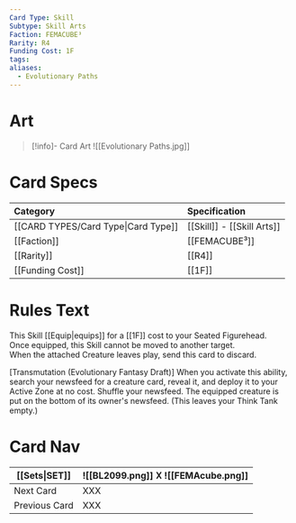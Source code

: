 ```yaml
---
Card Type: Skill
Subtype: Skill Arts
Faction: FEMACUBE³
Rarity: R4
Funding Cost: 1F
tags: 
aliases:
  - Evolutionary Paths
---
```

# Art

> [!info]- Card Art
> ![[Evolutionary Paths.jpg]]

# Card Specs

| Category | Specification| 
| :--- | :--- |
| [[CARD TYPES/Card Type\|Card Type]] | [[Skill]] - [[Skill Arts]] |  
| [[Faction]] | [[FEMACUBE³]] |  
| [[Rarity]] | [[R4]] |  
| [[Funding Cost]] | [[1F]] |  

# Rules Text  

This Skill [[Equip|equips]] for a [[1F]] cost to your Seated Figurehead.  
Once equipped, this Skill cannot be moved to another target.  
When the attached Creature leaves play, send this card to discard.  

[Transmutation (Evolutionary Fantasy Draft)]
When you activate this ability, search your newsfeed for a creature card, reveal it, and deploy it to your Active Zone at no cost. 
Shuffle your newsfeed. The equipped creature is put on the bottom of its owner's newsfeed. (This leaves your Think Tank empty.)

# Card Nav

| [[Sets\|SET]] |  ![[BL2099.png]] 𐌢 ![[FEMAcube.png]] |
| ------------- | ------------------------------ |
| Next Card     | XXX |
| Previous Card | XXX |


